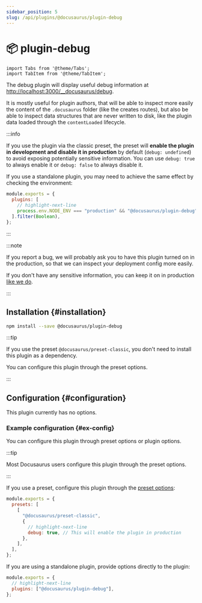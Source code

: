 ```yaml
---
sidebar_position: 5
slug: /api/plugins/@docusaurus/plugin-debug
---
```


# 📦 plugin-debug

```mdx-code-block
import Tabs from '@theme/Tabs';
import TabItem from '@theme/TabItem';
```

The debug plugin will display useful debug information at [http://localhost:3000/\_\_docusaurus/debug](http://localhost:3000/__docusaurus/debug).

It is mostly useful for plugin authors, that will be able to inspect more easily the content of the `.docusaurus` folder (like the creates routes), but also be able to inspect data structures that are never written to disk, like the plugin data loaded through the `contentLoaded` lifecycle.

:::info

If you use the plugin via the classic preset, the preset will **enable the plugin in development and disable it in production** by default (`debug: undefined`) to avoid exposing potentially sensitive information. You can use `debug: true` to always enable it or `debug: false` to always disable it.

If you use a standalone plugin, you may need to achieve the same effect by checking the environment:

```js title="docusaurus.config.js"
module.exports = {
  plugins: [
    // highlight-next-line
    process.env.NODE_ENV === "production" && "@docusaurus/plugin-debug",
  ].filter(Boolean),
};
```

:::

:::note

If you report a bug, we will probably ask you to have this plugin turned on in the production, so that we can inspect your deployment config more easily.

If you don't have any sensitive information, you can keep it on in production [like we do](/__docusaurus/debug).

:::

## Installation {#installation}

```bash npm2yarn
npm install --save @docusaurus/plugin-debug
```

:::tip

If you use the preset `@docusaurus/preset-classic`, you don't need to install this plugin as a dependency.

You can configure this plugin through the preset options.

:::

## Configuration {#configuration}

This plugin currently has no options.

### Example configuration {#ex-config}

You can configure this plugin through preset options or plugin options.

:::tip

Most Docusaurus users configure this plugin through the preset options.

:::

<Tabs>
<TabItem value="Preset Options">

If you use a preset, configure this plugin through the [preset options](../../using-plugins.md#docusauruspreset-classic):

```js title="docusaurus.config.js"
module.exports = {
  presets: [
    [
      "@docusaurus/preset-classic",
      {
        // highlight-next-line
        debug: true, // This will enable the plugin in production
      },
    ],
  ],
};
```

</TabItem>
<TabItem value="Plugin Options">

If you are using a standalone plugin, provide options directly to the plugin:

```js title="docusaurus.config.js"
module.exports = {
  // highlight-next-line
  plugins: ["@docusaurus/plugin-debug"],
};
```

</TabItem>
</Tabs>
